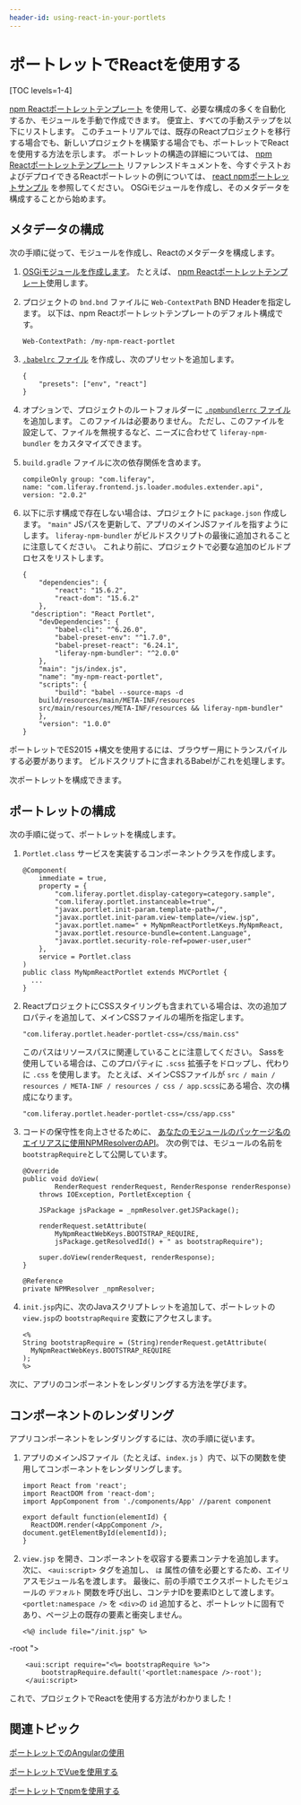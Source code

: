 ```yaml
---
header-id: using-react-in-your-portlets
---
```


# ポートレットでReactを使用する

[TOC levels=1-4]

[npm Reactポートレットテンプレート](/docs/7-1/reference/-/knowledge_base/r/npm-react-portlet-template) を使用して、必要な構成の多くを自動化するか、モジュールを手動で作成できます。 便宜上、すべての手動ステップを以下にリストします。 このチュートリアルでは、既存のReactプロジェクトを移行する場合でも、新しいプロジェクトを構築する場合でも、ポートレットでReactを使用する方法を示します。 ポートレットの構造の詳細については、 [npm Reactポートレットテンプレート](/docs/7-1/reference/-/knowledge_base/r/npm-react-portlet-template) リファレンスドキュメントを、今すぐテストおよびデプロイできるReactポートレットの例については、 [react npmポートレットサンプル](/docs/7-1/reference/-/knowledge_base/r/react-npm-portlet) を参照してください。 OSGiモジュールを作成し、そのメタデータを構成することから始めます。

## メタデータの構成

次の手順に従って、モジュールを作成し、Reactのメタデータを構成します。

1.  [OSGiモジュールを作成します](/docs/7-1/tutorials/-/knowledge_base/t/starting-module-development#creating-a-module)。 たとえば、 [npm Reactポートレットテンプレート](/docs/7-1/reference/-/knowledge_base/r/npm-react-portlet-template)使用します。

2.  プロジェクトの `bnd.bnd` ファイルに `Web-ContextPath` BND Headerを指定します。 以下は、npm Reactポートレットテンプレートのデフォルト構成です。
   
        Web-ContextPath: /my-npm-react-portlet

3.  [`.babelrc` ファイル](/docs/7-1/reference/-/knowledge_base/r/configuring-liferay-npm-bundler) を作成し、次のプリセットを追加します。
   
        {
            "presets": ["env", "react"]
        }

4.  オプションで、プロジェクトのルートフォルダーに [`.npmbundlerrc` ファイル](/docs/7-1/reference/-/knowledge_base/r/configuring-liferay-npm-bundler) を追加します。 このファイルは必要ありません。 ただし、このファイルを設定して、ファイルを無視するなど、ニーズに合わせて `liferay-npm-bundler` をカスタマイズできます。

5.  `build.gradle` ファイルに次の依存関係を含めます。
   
        compileOnly group: "com.liferay", 
        name: "com.liferay.frontend.js.loader.modules.extender.api", 
        version: "2.0.2"

6.  以下に示す構成で存在しない場合は、プロジェクトに `package.json` 作成します。 `"main"` JSパスを更新して、アプリのメインJSファイルを指すようにします。 `liferay-npm-bundler` がビルドスクリプトの最後に追加されることに注意してください。 これより前に、プロジェクトで必要な追加のビルドプロセスをリストします。

    ``` 
    {
        "dependencies": {
            "react": "15.6.2",
            "react-dom": "15.6.2"
        },
      "description": "React Portlet",
        "devDependencies": {
            "babel-cli": "^6.26.0",
            "babel-preset-env": "^1.7.0",
            "babel-preset-react": "6.24.1",
            "liferay-npm-bundler": "^2.0.0"
        },
        "main": "js/index.js",
        "name": "my-npm-react-portlet",
        "scripts": {
            "build": "babel --source-maps -d 
        build/resources/main/META-INF/resources 
        src/main/resources/META-INF/resources && liferay-npm-bundler"
        },
        "version": "1.0.0"
    }    
    ```

ポートレットでES2015 +構文を使用するには、ブラウザー用にトランスパイルする必要があります。 ビルドスクリプトに含まれるBabelがこれを処理します。

次ポートレットを構成できます。

## ポートレットの構成

次の手順に従って、ポートレットを構成します。

1.  `Portlet.class` サービスを実装するコンポーネントクラスを作成します。
   
        @Component(
            immediate = true,
            property = {
                "com.liferay.portlet.display-category=category.sample",
                "com.liferay.portlet.instanceable=true",
                "javax.portlet.init-param.template-path=/",
                "javax.portlet.init-param.view-template=/view.jsp",
                "javax.portlet.name=" + MyNpmReactPortletKeys.MyNpmReact,
                "javax.portlet.resource-bundle=content.Language",
                "javax.portlet.security-role-ref=power-user,user"
            },
            service = Portlet.class
        )
        public class MyNpmReactPortlet extends MVCPortlet {
          ...
        }

2.  ReactプロジェクトにCSSスタイリングも含まれている場合は、次の追加プロパティを追加して、メインCSSファイルの場所を指定します。
   
        "com.liferay.portlet.header-portlet-css=/css/main.css"

    このパスはリソースパスに関連していることに注意してください。 Sassを使用している場合は、このプロパティに `.scss` 拡張子をドロップし、代わりに `.css` を使用します。 たとえば、メインCSSファイルが `src / main / resources / META-INF / resources / css / app.scss`にある場合、次の構成になります。
   
        "com.liferay.portlet.header-portlet-css=/css/app.css"

3.  コードの保守性を向上させるために、 [あなたのモジュールのパッケージ名のエイリアスに使用NPMResolverのAPI](/docs/7-1/tutorials/-/knowledge_base/t/referencing-an-npm-modules-package)。 次の例では、モジュールの名前を `bootstrapRequire`として公開しています。
   
        @Override
        public void doView(
                RenderRequest renderRequest, RenderResponse renderResponse)
            throws IOException, PortletException {
       
            JSPackage jsPackage = _npmResolver.getJSPackage();
       
            renderRequest.setAttribute(
                MyNpmReactWebKeys.BOOTSTRAP_REQUIRE,
                jsPackage.getResolvedId() + " as bootstrapRequire");
       
            super.doView(renderRequest, renderResponse);
        }
       
        @Reference
        private NPMResolver _npmResolver;

4.  `init.jsp`内に、次のJavaスクリプトレットを追加して、ポートレットの `view.jsp`の `bootstrapRequire` 変数にアクセスします。
   
        <%
        String bootstrapRequire = (String)renderRequest.getAttribute(
          MyNpmReactWebKeys.BOOTSTRAP_REQUIRE
        );
        %>

次に、アプリのコンポーネントをレンダリングする方法を学びます。

## コンポーネントのレンダリング

アプリコンポーネントをレンダリングするには、次の手順に従います。

1.  アプリのメインJSファイル（たとえば、`index.js` ）内で、以下の関数を使用してコンポーネントをレンダリングします。

    ``` 
    import React from 'react';
    import ReactDOM from 'react-dom';
    import AppComponent from './components/App' //parent component

    export default function(elementId) {
      ReactDOM.render(<AppComponent />, document.getElementById(elementId));
    }  
    ```

2.  `view.jsp` を開き、コンポーネントを収容する要素コンテナを追加します。 次に、 `<aui:script>` タグを追加し、 `は` 属性の値を必要とするため、エイリアスモジュール名を渡します。 最後に、前の手順でエクスポートしたモジュールの `デフォルト` 関数を呼び出し、コンテナIDを要素IDとして渡します。 `<portlet:namespace />` を `<div>`の `id` 追加すると、ポートレットに固有であり、ページ上の既存の要素と衝突しません。
   
        <%@ include file="/init.jsp" %>
       

<div id="<portlet:namespace / mark=">
  -root ">
</div>

        <aui:script require="<%= bootstrapRequire %>">
            bootstrapRequire.default('<portlet:namespace />-root');
        </aui:script>

これで、プロジェクトでReactを使用する方法がわかりました！

## 関連トピック

[ポートレットでのAngularの使用](/docs/7-1/tutorials/-/knowledge_base/t/using-angular-js-in-your-portlets)

[ポートレットでVueを使用する](/docs/7-1/tutorials/-/knowledge_base/t/using-vue-in-your-portlets)

[ポートレットでnpmを使用する](/docs/7-1/tutorials/-/knowledge_base/t/using-npm-in-your-portlets)
